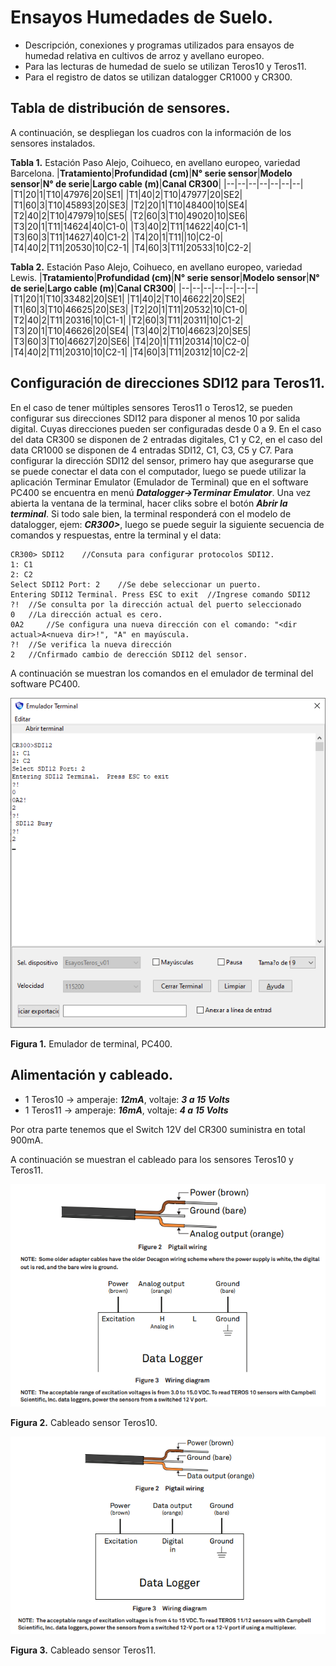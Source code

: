 # Ensayos Humedades de Suelo.
* Descripción, conexiones y programas utilizados para ensayos de humedad relativa en cultivos de arroz y avellano europeo.
* Para las lecturas de humedad de suelo se utilizan Teros10 y Teros11.
* Para el registro de datos se utilizan datalogger CR1000 y CR300.

## Tabla de distribución de sensores.

A continuación, se despliegan los cuadros con la información de los sensores instalados.

**Tabla 1.** Estación Paso Alejo, Coihueco, en avellano europeo, variedad Barcelona. 
|**Tratamiento**|**Profundidad (cm)**|**N° serie sensor**|**Modelo sensor**|**N° de serie**|**Largo cable (m)**|**Canal CR300**|
|--|--|--|--|--|--|--|
|T1|20|1|T10|47976|20|SE1|
|T1|40|2|T10|47977|20|SE2|
|T1|60|3|T10|45893|20|SE3|
|T2|20|1|T10|48400|10|SE4|
|T2|40|2|T10|47979|10|SE5|
|T2|60|3|T10|49020|10|SE6|
|T3|20|1|T11|14624|40|C1-0|
|T3|40|2|T11|14622|40|C1-1|
|T3|60|3|T11|14627|40|C1-2|
|T4|20|1|T11||10|C2-0|
|T4|40|2|T11|20530|10|C2-1|
|T4|60|3|T11|20533|10|C2-2|


**Tabla 2.** Estación Paso Alejo, Coihueco, en avellano europeo, variedad Lewis. 
|**Tratamiento**|**Profundidad (cm)**|**N° serie sensor**|**Modelo sensor**|**N° de serie**|**Largo cable (m)**|**Canal CR300**|
|--|--|--|--|--|--|--|
|T1|20|1|T10|33482|20|SE1|
|T1|40|2|T10|46622|20|SE2|
|T1|60|3|T10|46625|20|SE3|
|T2|20|1|T11|20532|10|C1-0|
|T2|40|2|T11|20316|10|C1-1|
|T2|60|3|T11|20311|10|C1-2|
|T3|20|1|T10|46626|20|SE4|
|T3|40|2|T10|46623|20|SE5|
|T3|60|3|T10|46627|20|SE6|
|T4|20|1|T11|20314|10|C2-0|
|T4|40|2|T11|20310|10|C2-1|
|T4|60|3|T11|20312|10|C2-2|

## Configuración de direcciones SDI12 para Teros11.

En el caso de tener múltiples sensores Teros11 o Teros12, se pueden configurar sus direcciones SDI12 para disponer al menos 10 por salida digital. Cuyas direcciones pueden ser configuradas desde 0 a 9. En el caso del data CR300 se disponen de 2 entradas digitales, C1 y C2, en el caso del data CR1000 se disponen de 4 entradas SDI12, C1, C3, C5 y C7.
Para configurar la dirección SDI12 del sensor, primero hay que asegurarse que se puede conectar el data con el computador, luego se puede utilizar la aplicación Terminar Emulator (Emulador de Terminal) que en el software PC400 se encuentra en menú ***Datalogger->Terminar Emulator***. Una vez abierta la ventana de la terminal, hacer cliks sobre el botón ***Abrir la terminal***. Si todo sale bien, la terminal responderá con el modelo de datalogger, ejem:  ***CR300>***, luego se puede seguir la siguiente secuencia de comandos y respuestas, entre la terminal y el data:


```
CR300> SDI12    //Consuta para configurar protocolos SDI12.
1: C1
2: C2
Select SDI12 Port: 2    //Se debe seleccionar un puerto.
Entering SDI12 Terminal. Press ESC to exit  //Ingrese comando SDI12
?!  //Se consulta por la dirección actual del puerto seleccionado
0   //La dirección actual es cero.
0A2     //Se configura una nueva dirección con el comando: "<dir actual>A<nueva dir>!", "A" en mayúscula.
?!  //Se verifica la nueva dirección
2   //Cnfirmado cambio de derección SDI12 del sensor.

```


A continuación se muestran los comandos en el emulador de terminal del software PC400.

![Figura 1](images/img01.png)

**Figura 1.** Emulador de terminal, PC400. 

## Alimentación y cableado.

* 1 Teros10 -> amperaje: ***12mA***, voltaje: ***3 a 15 Volts***
* 1 Teros11 -> amperaje: ***16mA***, voltaje: ***4 a 15 Volts***

Por otra parte tenemos que el Switch 12V del CR300 suministra en total 900mA.

A continuación se muestran el cableado para los sensores Teros10 y Teros11.

![Figura 2](images/img02.png)

**Figura 2.** Cableado sensor Teros10. 

![Figura 3](images/img03.png)

**Figura 3.** Cableado sensor Teros11.


